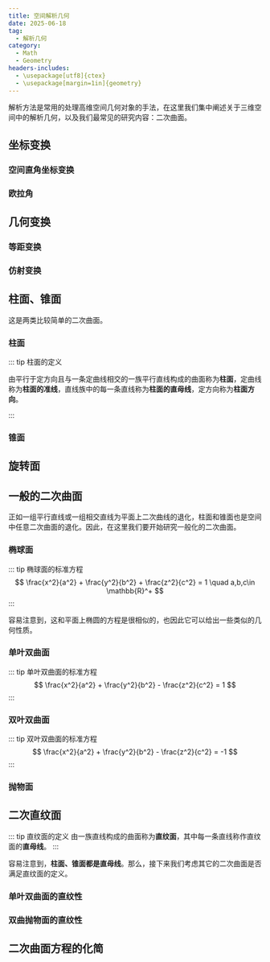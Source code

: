 ```yaml
---
title: 空间解析几何
date: 2025-06-18
tag:
  - 解析几何
category:
  - Math
  - Geometry
headers-includes:
  - \usepackage[utf8]{ctex}
  - \usepackage[margin=1in]{geometry}
---
```


解析方法是常用的处理高维空间几何对象的手法，在这里我们集中阐述关于三维空间中的解析几何，以及我们最常见的研究内容：二次曲面。

<!--more-->

## 坐标变换

### 空间直角坐标变换

### 欧拉角

## 几何变换

### 等距变换

### 仿射变换

## 柱面、锥面

这是两类比较简单的二次曲面。

### 柱面

::: tip 柱面的定义

由平行于定方向且与一条定曲线相交的一族平行直线构成的曲面称为**柱面**，定曲线称为**柱面的准线**，直线族中的每一条直线称为**柱面的直母线**，定方向称为**柱面方向**。

:::

### 锥面

## 旋转面

## 一般的二次曲面

正如一组平行直线或一组相交直线为平面上二次曲线的退化，柱面和锥面也是空间中任意二次曲面的退化。因此，在这里我们要开始研究一般化的二次曲面。

### 椭球面

::: tip 椭球面的标准方程
$$
\frac{x^2}{a^2} + \frac{y^2}{b^2} + \frac{z^2}{c^2} = 1 \quad a,b,c\in \mathbb{R}^+
$$
:::

容易注意到，这和平面上椭圆的方程是很相似的，也因此它可以给出一些类似的几何性质。

### 单叶双曲面

::: tip 单叶双曲面的标准方程
$$
\frac{x^2}{a^2} + \frac{y^2}{b^2} - \frac{z^2}{c^2} = 1
$$
:::

### 双叶双曲面

::: tip 双叶双曲面的标准方程
$$
\frac{x^2}{a^2} + \frac{y^2}{b^2} - \frac{z^2}{c^2} = -1
$$
:::

### 抛物面

## 二次直纹面

::: tip 直纹面的定义
由一族直线构成的曲面称为**直纹面**，其中每一条直线称作直纹面的**直母线**。
:::

容易注意到，**柱面、锥面都是直母线**。那么，接下来我们考虑其它的二次曲面是否满足直纹面的定义。

### 单叶双曲面的直纹性

### 双曲抛物面的直纹性

## 二次曲面方程的化简
